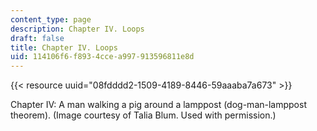 ```yaml
---
content_type: page
description: Chapter IV. Loops
draft: false
title: Chapter IV. Loops
uid: 114106f6-f893-4cce-a997-913596811e8d
---
```

{{< resource uuid="08fdddd2-1509-4189-8446-59aaaba7a673" >}}

Chapter IV: A man walking a pig around a lamppost (dog-man-lamppost theorem). (Image courtesy of Talia Blum. Used with permission.)